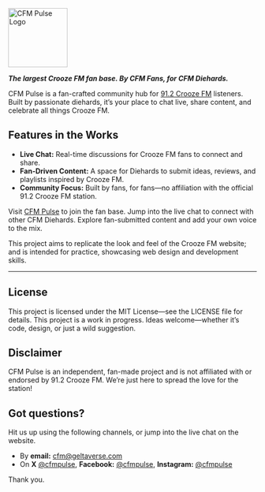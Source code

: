 <img src="https://cfmpulse-fxavapfdeybedqdt.z01.azurefd.net/logo/cfm-logo.png" alt="CFM Pulse Logo" width="120"/>

**_The largest Crooze FM fan base. By CFM Fans, for CFM Diehards._**

CFM Pulse is a fan-crafted community hub for [91.2 Crooze FM](https://www.croozefm.com) listeners. Built by passionate diehards, it’s your place to chat live, share content, and celebrate all things Crooze FM.

## Features in the Works

- **Live Chat:** Real-time discussions for Crooze FM fans to connect and share.
- **Fan-Driven Content:** A space for Diehards to submit ideas, reviews, and playlists inspired by Crooze FM.
- **Community Focus:** Built by fans, for fans—no affiliation with the official 91.2 Crooze FM station.

Visit [CFM Pulse](https://cfm.geltaverse.com) to join the fan base. Jump into the live chat to connect with other CFM Diehards. Explore fan-submitted content and add your own voice to the mix.

This project aims to replicate the look and feel of the Crooze FM website; and is intended for practice, showcasing web design and development skills.

---

## License

This project is licensed under the MIT License—see the LICENSE file for details. This project is a work in progress. Ideas welcome—whether it’s code, design, or just a wild suggestion.

## Disclaimer

CFM Pulse is an independent, fan-made project and is not affiliated with or endorsed by 91.2 Crooze FM. We’re just here to spread the love for the station!

## Got questions?

Hit us up using the following channels, or jump into the live chat on the website.

- By **email:** [cfm@geltaverse.com](mailto:cfm@geltaverse.com)
- On **X** [@cfmpulse](https://x.com/cfmpulse), **Facebook:** [@cfmpulse](https://www.facebook.com/cfmpulse), **Instagram:** [@cfmpulse](https://www.instagram.com/cfmpulse)

Thank you.
